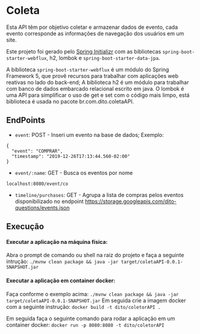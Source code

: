 # Coleta
Esta API têm por objetivo coletar e armazenar dados de evento, cada 
evento corresponde as informações de navegação dos usuários em um site.

Este projeto foi gerado pelo [Spring Initializr]((https://start.spring.io/)) com as bibliotecas `spring-boot-starter-webflux`, h2, lombok e `spring-boot-starter-data-jpa`.

A biblioteca `spring-boot-starter-webflux` é um módulo do Spring Framework 5, que provê recursos para trabalhar com aplicações web reativas no lado do back-end;
A biblioteca h2 é um módulo para trabalhar com banco de dados embarcado relacional escrito em java.
O lombok é uma API para simplificar o uso de get e set com o código mais limpo, está biblioteca é usada
no pacote br.com.dito.coletaAPI.

## EndPoints

* `event`: POST - Inseri um evento na base de dados;
Exemplo: 
````
{
  "event": "COMPRAR",
  "timestamp": "2019-12-26T17:13:44.560-02:00"
}
````


* `event/:name`: GET - Busca os eventos por nome
````
localhost:8080/event/co
````
* `timeline/purchases`: GET - Agrupa a lista de compras pelos eventos disponibilizado no endpoint https://storage.googleapis.com/dito-questions/events.json

## Execução
#### Executar a aplicação na máquina física:
Abra o prompt de comando ou shell na raiz do projeto e faça a seguinte intrução:
`./mvnw clean package && java -jar target/coletaAPI-0.0.1-SNAPSHOT.jar`

#### Executar a aplicação em container docker:
Faça conforme o exemplo acima:
`./mvnw clean package && java -jar target/coletaAPI-0.0.1-SNAPSHOT.jar`
Em seguida crie a imagem docker com a seguinte instrução:
`docker build -t dito/coletorAPI .`

Em seguida faça o seguinte comando para rodar a aplicação em um container docker:
`docker run -p 8080:8080 -t dito/coletorAPI`
